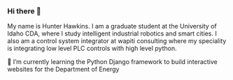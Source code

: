 ### Hi there 👋

My name is Hunter Hawkins. I am a graduate student at the University of Idaho CDA, where I study intelligent industrial robotics and smart cities. I also am a control system integrator at wapiti consulting where my speciality is integrating low level PLC controls with high level python.

 🌱 I’m currently learning the Python Django framework to build interactive websites for the Department of Energy

<!--
**hunterdhawkins/hunterdhawkins** is a ✨ _special_ ✨ repository because its `README.md` (this file) appears on your GitHub profile.

Here are some ideas to get you started:

- 🔭 I’m currently working on ...
- 🌱 I’m currently learning ...
- 👯 I’m looking to collaborate on ...
- 🤔 I’m looking for help with ...
- 💬 Ask me about ...
- 📫 How to reach me: ...
- 😄 Pronouns: ...
- ⚡ Fun fact: ...
-->
